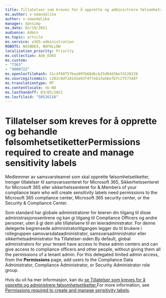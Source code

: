 ```yaml
---
title: Tillatelser som kreves for å opprette og administrere følsomhetsetiketter
ms.author: v-smandalika
author: v-smandalika
manager: dansimp
ms.date: 02/19/2021
audience: Admin
ms.topic: article
ms.service: o365-administration
ROBOTS: NOINDEX, NOFOLLOW
localization_priority: Priority
ms.collection: Adm_O365
ms.custom:
- "7363"
- "9000722"
ms.openlocfilehash: 51c4f60757bea997b68dbcb25d9dd36efd126228
ms.sourcegitcommit: c202c0df2d141e63f4f7eb13a56efbfc2f57348f
ms.translationtype: MT
ms.contentlocale: nb-NO
ms.lasthandoff: 03/05/2021
ms.locfileid: "50526116"
---
```

# <a name="permissions-required-to-create-and-manage-sensitivity-labels"></a><span data-ttu-id="e52e9-102">Tillatelser som kreves for å opprette og behandle følsomhetsetiketter</span><span class="sxs-lookup"><span data-stu-id="e52e9-102">Permissions required to create and manage sensitivity labels</span></span>

<span data-ttu-id="e52e9-103">Medlemmer av samsvarsteamet som skal opprette følsomhetsetiketter, trenger tillatelser til samsvarssenteret for Microsoft 365, Sikkerhetssenteret for Microsoft 365 eller sikkerhetssenteret for &.</span><span class="sxs-lookup"><span data-stu-id="e52e9-103">Members of your compliance team who will create sensitivity labels need permissions to the Microsoft 365 compliance center, Microsoft 365 security center, or the Security & Compliance Center.</span></span>

<span data-ttu-id="e52e9-104">Som standard har globale administratorer for leieren din tilgang til disse administrasjonssentrene og kan gi tilgang til Compliance Officers og andre personer, uten å gi dem alle tillatelsene til en leieradministrator. For denne delegerte begrensede  administratortilgangen legger du til brukere i rollegruppen samsvarsdataadministrator, samsvarsadministrator eller sikkerhetsadministrator fra Tillatelser-siden.</span><span class="sxs-lookup"><span data-stu-id="e52e9-104">By default, global administrators for your tenant have access to these admin centers and can give access to compliance officers and other people, without giving them all the permissions of a tenant admin. For this delegated limited admin access, from the **Permissions** page, add users to the Compliance Data Administrator, Compliance Administrator, or Security Administrator role group.</span></span>

<span data-ttu-id="e52e9-105">Hvis du vil ha mer informasjon, kan du [se Tillatelser som kreves for å opprette og administrere følsomhetsetiketter.](https://docs.microsoft.com/microsoft-365/compliance/get-started-with-sensitivity-labels)</span><span class="sxs-lookup"><span data-stu-id="e52e9-105">For more information, see [Permissions required to create and manage sensitivity labels](https://docs.microsoft.com/microsoft-365/compliance/get-started-with-sensitivity-labels).</span></span>